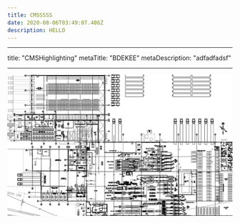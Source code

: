 ```yaml
---
title: CMSSSSS
date: 2020-08-06T03:49:07.406Z
description: HELLO
---
```

- - -



title: "CMSHighlighting"
metaTitle: "BDEKEE"
metaDescription: "adfadfadsf"

- - -



![missing](florence-map-2.png "Test")